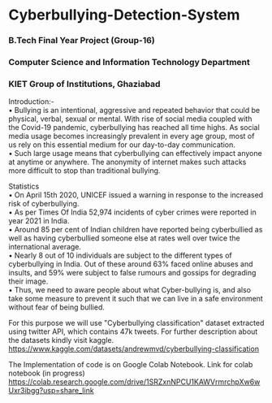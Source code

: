 # Cyberbullying-Detection-System

### B.Tech Final Year Project (Group-16)  
### Computer Science and Information Technology Department
### KIET Group of Institutions, Ghaziabad

Introduction:-  
•	Bullying is an intentional, aggressive and repeated behavior that could be physical, verbal, sexual or mental. With rise of social media coupled with the Covid-19 pandemic, cyberbullying has reached all time highs. As social media usage becomes increasingly prevalent in every age group, most of us rely on this essential medium for our day-to-day communication.    
•	Such large usage means that cyberbullying can effectively impact anyone at anytime or anywhere. The anonymity of internet makes such attacks more difficult to stop than traditional bullying.  

Statistics  
•	On April 15th 2020, UNICEF issued a warning in response to the increased risk of cyberbullying.  
•	As per Times Of India 52,974 incidents of cyber crimes were reported in year 2021 in India.  
•	Around 85 per cent of Indian children have reported being cyberbullied as well as having cyberbullied someone else at rates well over twice the international average.  
•	Nearly 8 out of 10 individuals are subject to the different types of cyberbullying in India. Out of these around 63% faced online abuses and insults, and 59% were subject to false rumours and gossips for degrading their image.  
•	Thus, we need to aware people about what Cyber-bullying is, and also take some measure to prevent it such that we can live in a safe environment without fear of being bullied.   

For this purpose we will use "Cyberbullying classification" dataset extracted using twitter API, which contains 47k tweets. For further description about the datasets kindly visit kaggle.  https://www.kaggle.com/datasets/andrewmvd/cyberbullying-classification

The Implementation of code is on Google Colab Notebook. Link for colab notebook (in progress) https://colab.research.google.com/drive/1SRZxnNPCU1KAWVrmrchpXw6wUxr3ibgg?usp=share_link
